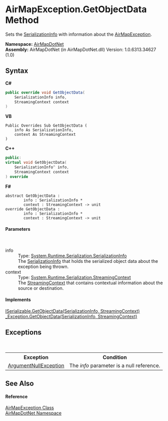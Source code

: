 # AirMapException.GetObjectData Method 
 

Sets the <a href="http://msdn2.microsoft.com/en-us/library/a9b6042e" target="_blank">SerializationInfo</a> with information about the <a href="d82ff8cb-4e8e-4f49-2c4c-a1d978cbdb1c">AirMapException</a>.

**Namespace:**&nbsp;<a href="b5783ccd-d544-c2c9-c0be-1f622d02460a">AirMapDotNet</a><br />**Assembly:**&nbsp;AirMapDotNet (in AirMapDotNet.dll) Version: 1.0.6313.34627 (1.0)

## Syntax

**C#**<br />
``` C#
public override void GetObjectData(
	SerializationInfo info,
	StreamingContext context
)
```

**VB**<br />
``` VB
Public Overrides Sub GetObjectData ( 
	info As SerializationInfo,
	context As StreamingContext
)
```

**C++**<br />
``` C++
public:
virtual void GetObjectData(
	SerializationInfo^ info, 
	StreamingContext context
) override
```

**F#**<br />
``` F#
abstract GetObjectData : 
        info : SerializationInfo * 
        context : StreamingContext -> unit 
override GetObjectData : 
        info : SerializationInfo * 
        context : StreamingContext -> unit 
```


#### Parameters
&nbsp;<dl><dt>info</dt><dd>Type: <a href="http://msdn2.microsoft.com/en-us/library/a9b6042e" target="_blank">System.Runtime.Serialization.SerializationInfo</a><br />The <a href="http://msdn2.microsoft.com/en-us/library/a9b6042e" target="_blank">SerializationInfo</a> that holds the serialized object data about the exception being thrown.</dd><dt>context</dt><dd>Type: <a href="http://msdn2.microsoft.com/en-us/library/t16abws5" target="_blank">System.Runtime.Serialization.StreamingContext</a><br />The <a href="http://msdn2.microsoft.com/en-us/library/t16abws5" target="_blank">StreamingContext</a> that contains contextual information about the source or destination.</dd></dl>

#### Implements
<a href="http://msdn2.microsoft.com/en-us/library/27cxsdk6" target="_blank">ISerializable.GetObjectData(SerializationInfo, StreamingContext)</a><br /><a href="http://msdn2.microsoft.com/en-us/library/854b9522" target="_blank">_Exception.GetObjectData(SerializationInfo, StreamingContext)</a><br />

## Exceptions
&nbsp;<table><tr><th>Exception</th><th>Condition</th></tr><tr><td><a href="http://msdn2.microsoft.com/en-us/library/27426hcy" target="_blank">ArgumentNullException</a></td><td>The *info* parameter is a null reference.</td></tr></table>

## See Also


#### Reference
<a href="d82ff8cb-4e8e-4f49-2c4c-a1d978cbdb1c">AirMapException Class</a><br /><a href="b5783ccd-d544-c2c9-c0be-1f622d02460a">AirMapDotNet Namespace</a><br />